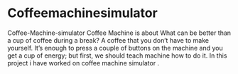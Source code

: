 # Coffeemachinesimulator
Coffee-Machine-simulator 
Coffee Machine
is about  What can be better than a cup of coffee during a break? A coffee that you don’t have to make yourself. It’s enough to press a couple of buttons on the machine and you get a cup of energy; but first, we should teach machine how to do it. In this project i have worked on coffee machine simulator .
